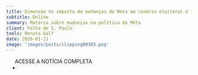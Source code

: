 ```yaml
---
title: Dimensão do impacto de mudanças da Meta em cenário eleitoral é incerto
subtitle: Online
summary: Matéria sobre mudanças na política da Meta
client: Folha de S. Paulo
tools: Renata Galf
date: 2025-01-11
image: 'images/posts/clipping00305.png'
---
```


<div class="post__share"><ul class="share__list list-reset">ACESSE A NOTÍCIA COMPLETA<li class="share__item" style="margin-left: 10px"><a class="share__link share__facebook" style="background: #fa5657" href=https://www1.folha.uol.com.br/poder/2025/01/dimensao-do-impacto-de-mudancas-da-meta-em-cenario-eleitoral-e-incerto.shtml?pwgt=kvb82dzixwlxmmj6wwtutlapfr99r6digvfvz4qqlwrxs4ci
onclick=window.open(this.href, 'pop-up', 'left=20,top=20,width=500,height=500,toolbar=1,resizable=0'); return false;" title="Link" rel="nofolow"><i class="fa-solid fa-link"></i></a></li></ul></div>
<!-- <div class="gallery-box"><div class="gallery"><img src="/clipping/images/example-1.jpg" loading="lazy" alt="Project"><img src="/clipping/images/example-2.jpg" loading="lazy" alt="Project"></div><em>Gallery / <a href="https://www.freepik.com/" target="_blank">Freepic</a></em></div> -->
